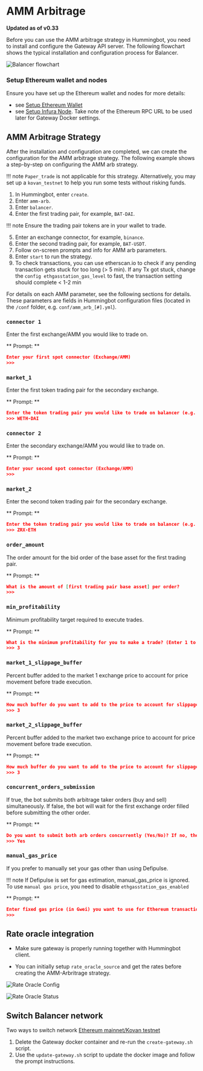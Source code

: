 # AMM Arbitrage

**Updated as of v0.33**

Before you can use the AMM arbitrage strategy in Hummingbot, you need to install and configure the Gateway API server. The following flowchart shows the typical installation and configuration process for Balancer.

![Balancer flowchart](/assets/img/balancer-flowchart.png)

### Setup Ethereum wallet and nodes

Ensure you have set up the Ethereum wallet and nodes for more details:

- see [Setup Ethereum Wallet](https://docs.hummingbot.io/operation/connect-exchange/#setup-ethereum-wallet)
- see [Setup Infura Node](https://docs.hummingbot.io/operation/connect-exchange/#option-1-infura). Take note of the Ethereum RPC URL to be used later for Gateway Docker settings.

## AMM Arbitrage Strategy

After the installation and configuration are completed, we can create the configuration for the AMM arbitrage strategy. The following example shows a step-by-step on configuring the AMM arb strategy.

!!! note
    `Paper_trade` is not applicable for this strategy. Alternatively, you may set up a `kovan_testnet` to help you run some tests without risking funds.

1. In Hummingbot, enter `create`.
2. Enter `amm-arb`.
3. Enter `balancer`.
4. Enter the first trading pair, for example, `BAT-DAI`.

!!! note
    Ensure the trading pair tokens are in your wallet to trade.

5. Enter an exchange connector, for example, `binance`.
6. Enter the second trading pair, for example, `BAT-USDT`.
7. Follow on-screen prompts and info for AMM arb parameters.
8. Enter `start` to run the strategy.
9. To check transactions, you can use etherscan.io to check if any pending transaction gets stuck for too long (> 5 min). If any Tx got stuck, change the `config ethgasstation_gas_level` to fast, the transaction setting should complete < 1-2 min

For details on each AMM parameter, see the following sections for details. These parameters are fields in Hummingbot configuration files (located in the `/conf` folder, e.g. `conf/amm_arb_[#].yml`).

### `connector 1`

Enter the first exchange/AMM you would like to trade on.

** Prompt: **

```json 
Enter your first spot connector (Exchange/AMM)
>>> 
```

### `market_1`

Enter the first token trading pair for the secondary exchange.

** Prompt: **

```json
Enter the token trading pair you would like to trade on balancer (e.g. WETH-DAI)
>>> WETH-DAI
```

### `connector 2`

Enter the secondary exchange/AMM you would like to trade on.

** Prompt: **

```json
Enter your second spot connector (Exchange/AMM)
>>>
```

### `market_2`

Enter the second token trading pair for the secondary exchange.

** Prompt: **

```json
Enter the token trading pair you would like to trade on balancer (e.g. ZRX-ETH)
>>> ZRX-ETH
```

### `order_amount`

The order amount for the bid order of the base asset for the first trading pair.

** Prompt: **

```json
What is the amount of [first trading pair base asset] per order?
>>>
```

### `min_profitability`

Minimum profitability target required to execute trades.

** Prompt: **

```json
What is the minimum profitability for you to make a trade? (Enter 1 to indicate 1%) >>>
>>> 3
```

### `market_1_slippage_buffer`

Percent buffer added to the market 1 exchange price to account for price movement before trade execution.

** Prompt: **

```json
How much buffer do you want to add to the price to account for slippage for orders on the first market (Enter 1 to indicate 1%) >>>
>>> 3
```

### `market_2_slippage_buffer`

Percent buffer added to the market two exchange price to account for price movement before trade execution.

** Prompt: **

```json
How much buffer do you want to add to the price to account for slippage for orders on the second market (Enter 1 to indicate 1%) >>>
>>> 3
```

### `concurrent_orders_submission`

If true, the bot submits both arbitrage taker orders (buy and sell) simultaneously.
If false, the bot will wait for the first exchange order filled before submitting the other order.

** Prompt: **

```json
Do you want to submit both arb orders concurrently (Yes/No)? If no, the bot will wait for the first connector order filled before submitting the other order >>>
>>> Yes
```

### `manual_gas_price`

If you prefer to manually set your gas other than using Defipulse.

!!! note
    If Defipulse is set for gas estimation, manual_gas_price is ignored. To use `manual gas price`, you need to disable `ethgasstation_gas_enabled`

** Prompt: **

```json
Enter fixed gas price (in Gwei) you want to use for Ethereum transactions
>>>
```

## Rate oracle integration

- Make sure gateway is properly running together with Hummingbot client.

- You can initially setup `rate_oracle_source` and get the rates before creating the AMM-Arbritrage strategy.

![Rate Oracle Config](/assets/img/rate-oracle-ammarb-config.png)

![Rate Oracle Status](/assets/img/rate_oracle_amm_arb_status.png)

## Switch Balancer network

Two ways to switch network [Ethereum mainnet/Kovan testnet](https://docs.hummingbot.io/gateway/installation/#setting-up-kovan-testnet)

1. Delete the Gateway docker container and re-run the `create-gateway.sh` script.
2. Use the `update-gateway.sh` script to update the docker image and follow the prompt instructions.
